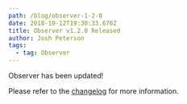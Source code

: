 ```yaml
---
path: /blog/observer-1-2-0
date: 2018-10-12T19:30:33.676Z
title: Observer v1.2.0 Released
author: Josh Peterson
tags:
  - tag: Observer
---
```


Observer has been updated!

Please refer to the [changelog](https://irwin.doi.gov/observer/changelog.html) for more information.

